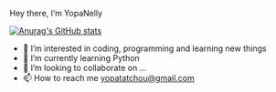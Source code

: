 Hey there, I’m YopaNelly

[![Anurag's GitHub stats](https://github-readme-stats.vercel.app/api?username=YopaNelly)](https://github.com/anuraghazra/github-readme-stats)
- 👀 I’m interested in coding, programming and learning new things
- 🌱 I’m currently learning Python 
- 💞️ I’m looking to collaborate on ...
- 📫 How to reach me yopatatchou@gmail.com

<!---
YopaNelly/YopaNelly is a ✨ special ✨ repository because its `README.md` (this file) appears on your GitHub profile.
You can click the Preview link to take a look at your changes.
--->
